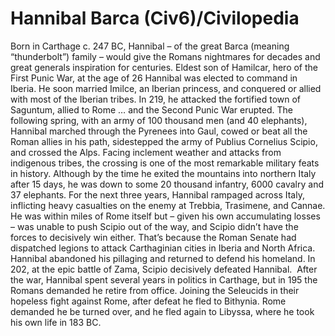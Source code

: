# Hannibal Barca (Civ6)/Civilopedia

Born in Carthage c. 247 BC, Hannibal – of the great Barca (meaning “thunderbolt”) family – would give the Romans nightmares for decades and great generals inspiration for centuries. Eldest son of Hamilcar, hero of the First Punic War, at the age of 26 Hannibal was elected to command in Iberia. He soon married Imilce, an Iberian princess, and conquered or allied with most of the Iberian tribes. In 219, he attacked the fortified town of Saguntum, allied to Rome … and the Second Punic War erupted.
The following spring, with an army of 100 thousand men (and 40 elephants), Hannibal marched through the Pyrenees into Gaul, cowed or beat all the Roman allies in his path, sidestepped the army of Publius Cornelius Scipio, and crossed the Alps. Facing inclement weather and attacks from indigenous tribes, the crossing is one of the most remarkable military feats in history. Although by the time he exited the mountains into northern Italy after 15 days, he was down to some 20 thousand infantry, 6000 cavalry and 37 elephants.
For the next three years, Hannibal rampaged across Italy, inflicting heavy casualties on the enemy at Trebbia, Trasimene, and Cannae. He was within miles of Rome itself but – given his own accumulating losses – was unable to push Scipio out of the way, and Scipio didn’t have the forces to decisively win either. That’s because the Roman Senate had dispatched legions to attack Carthaginian cities in Iberia and North Africa. Hannibal abandoned his pillaging and returned to defend his homeland. In 202, at the epic battle of Zama, Scipio decisively defeated Hannibal. 
After the war, Hannibal spent several years in politics in Carthage, but in 195 the Romans demanded he retire from office. Joining the Seleucids in their hopeless fight against Rome, after defeat he fled to Bithynia. Rome demanded he be turned over, and he fled again to Libyssa, where he took his own life in 183 BC.
